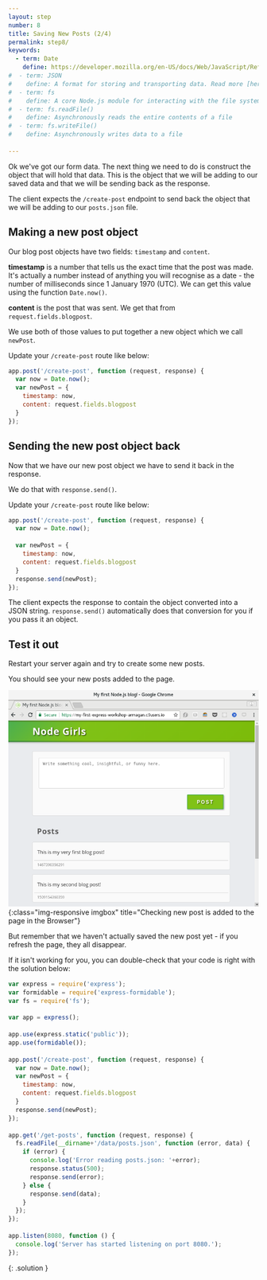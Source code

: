 ```yaml
---
layout: step
number: 8
title: Saving New Posts (2/4)
permalink: step8/
keywords:
  - term: Date
    define: https://developer.mozilla.org/en-US/docs/Web/JavaScript/Reference/Global_Objects/Date
#  - term: JSON
#    define: A format for storing and transporting data. Read more [here](http://www.w3schools.com/js/js_json.asp). Or for more detailed docs [read this](https://developer.mozilla.org/en-US/docs/Web/JavaScript/Reference/Global_Objects/JSON)
#  - term: fs
#    define: A core Node.js module for interacting with the file system on your computer.  Read more [here](https://nodejs.org/dist/latest-v4.x/docs/api/fs.html#fs_file_system)
#  - term: fs.readFile()
#    define: Asynchronously reads the entire contents of a file
#  - term: fs.writeFile()
#    define: Asynchronously writes data to a file

---
```


Ok we've got our form data.  The next thing we need to do is construct the object that will hold that data.  This is the object that we will be adding to our saved data and that we will be sending back as the response.

The client expects the `/create-post` endpoint to send back the object that we will be adding to our `posts.json` file.

## Making a new post object

Our blog post objects have two fields: `timestamp` and `content`.

**timestamp** is a number that tells us the exact time that the post was made.  It's actually a number instead of anything you will recognise as a date - the number of milliseconds since 1 January 1970 (UTC).  We can get this value using the function `Date.now()`.

**content** is the post that was sent.  We get that from `request.fields.blogpost`.

We use both of those values to put together a new object which we call `newPost`.

Update your `/create-post` route like below:

```javascript
app.post('/create-post', function (request, response) {
  var now = Date.now();
  var newPost = {
    timestamp: now,
    content: request.fields.blogpost
  }
});
```

## Sending the new post object back

Now that we have our new post object we have to send it back in the response.  

We do that with `response.send()`.

Update your `/create-post` route like below:

```javascript
app.post('/create-post', function (request, response) {
  var now = Date.now();

  var newPost = {
    timestamp: now,
    content: request.fields.blogpost
  }
  response.send(newPost);
});
```

The client expects the response to contain the object converted into a JSON string.  `response.send()` automatically does that conversion for you if you pass it an object.  

## Test it out

Restart your server again and try to create some new posts.  

You should see your new posts added to the page.

![Checking new post is added to the page in the Browser](../assets/step8-b.png){:class="img-responsive imgbox" title="Checking new post is added to the page in the Browser"}

But remember that we haven't actually saved the new post yet - if you refresh the page, they all disappear.  

If it isn't working for you, you can double-check that your code is right with the solution below:

```javascript
var express = require('express');
var formidable = require('express-formidable');
var fs = require('fs');

var app = express();

app.use(express.static('public'));
app.use(formidable());

app.post('/create-post', function (request, response) {
  var now = Date.now();
  var newPost = {
    timestamp: now,
    content: request.fields.blogpost
  }
  response.send(newPost);
});

app.get('/get-posts', function (request, response) {
  fs.readFile(__dirname+'/data/posts.json', function (error, data) {
    if (error) {
      console.log('Error reading posts.json: '+error);
      response.status(500);
      response.send(error);
    } else {
      response.send(data);
    }
  });
});

app.listen(8080, function () {
  console.log('Server has started listening on port 8080.');
});
```
{: .solution }
